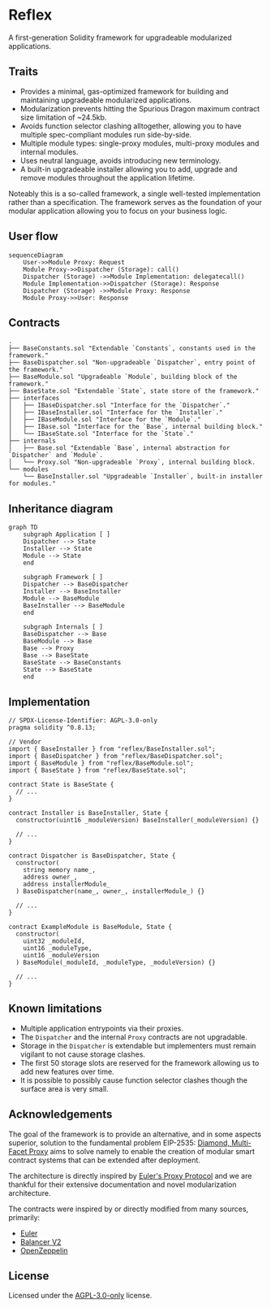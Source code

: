 # Reflex

A first-generation Solidity framework for upgradeable modularized applications.

## Traits

- Provides a minimal, gas-optimized framework for building and maintaining upgradeable modularized applications.
- Modularization prevents hitting the Spurious Dragon maximum contract size limitation of ~24.5kb.
- Avoids function selector clashing alltogether, allowing you to have multiple spec-compliant modules run side-by-side.
- Multiple module types: single-proxy modules, multi-proxy modules and internal modules.
- Uses neutral language, avoids introducing new terminology.
- A built-in upgradeable installer allowing you to add, upgrade and remove modules throughout the application lifetime.

Noteably this is a so-called framework, a single well-tested implementation rather than a specification.
The framework serves as the foundation of your modular application allowing you to focus on your business logic.

## User flow

```mermaid
sequenceDiagram
    User->>Module Proxy: Request
    Module Proxy->>Dispatcher (Storage): call()
    Dispatcher (Storage) ->>Module Implementation: delegatecall()
    Module Implementation->>Dispatcher (Storage): Response
    Dispatcher (Storage) ->>Module Proxy: Response
    Module Proxy->>User: Response
```

## Contracts

```
.
├── BaseConstants.sol "Extendable `Constants`, constants used in the framework."
├── BaseDispatcher.sol "Non-upgradeable `Dispatcher`, entry point of the framework."
├── BaseModule.sol "Upgradeable `Module`, building block of the framework."
├── BaseState.sol "Extendable `State`, state store of the framework."
├── interfaces
│   ├── IBaseDispatcher.sol "Interface for the `Dispatcher`."
│   ├── IBaseInstaller.sol "Interface for the `Installer`."
│   ├── IBaseModule.sol "Interface for the `Module`."
│   ├── IBase.sol "Interface for the `Base`, internal building block."
│   └── IBaseState.sol "Interface for the `State`."
├── internals
│   ├── Base.sol "Extendable `Base`, internal abstraction for `Dispatcher` and `Module`.
│   └── Proxy.sol "Non-upgradeable `Proxy`, internal building block.
└── modules
    └── BaseInstaller.sol "Upgradeable `Installer`, built-in installer for modules."
```

## Inheritance diagram

```mermaid
graph TD
    subgraph Application [ ]
    Dispatcher --> State
    Installer --> State
    Module --> State
    end

    subgraph Framework [ ]
    Dispatcher --> BaseDispatcher
    Installer --> BaseInstaller
    Module --> BaseModule
    BaseInstaller --> BaseModule
    end

    subgraph Internals [ ]
    BaseDispatcher --> Base
    BaseModule --> Base
    Base --> Proxy
    Base --> BaseState
    BaseState --> BaseConstants
    State --> BaseState
    end
```

## Implementation

```solidity
// SPDX-License-Identifier: AGPL-3.0-only
pragma solidity ^0.8.13;

// Vendor
import { BaseInstaller } from "reflex/BaseInstaller.sol";
import { BaseDispatcher } from "reflex/BaseDispatcher.sol";
import { BaseModule } from "reflex/BaseModule.sol";
import { BaseState } from "reflex/BaseState.sol";

contract State is BaseState {
  // ...
}

contract Installer is BaseInstaller, State {
  constructor(uint16 _moduleVersion) BaseInstaller(_moduleVersion) {}

  // ...
}

contract Dispatcher is BaseDispatcher, State {
  constructor(
    string memory name_,
    address owner_,
    address installerModule_
  ) BaseDispatcher(name_, owner_, installerModule_) {}

  // ...
}

contract ExampleModule is BaseModule, State {
  constructor(
    uint32 _moduleId,
    uint16 _moduleType,
    uint16 _moduleVersion
  ) BaseModule(_moduleId, _moduleType, _moduleVersion) {}

  // ...
}

```

## Known limitations

- Multiple application entrypoints via their proxies.
- The `Dispatcher` and the internal `Proxy` contracts are not upgradable.
- Storage in the `Dispatcher` is extendable but implementers must remain vigilant to not cause storage clashes.
- The first 50 storage slots are reserved for the framework allowing us to add new features over time.
- It is possible to possibly cause function selector clashes though the surface area is very small.

## Acknowledgements

The goal of the framework is to provide an alternative, and in some aspects superior, solution to the fundamental problem EIP-2535: [Diamond, Multi-Facet Proxy](https://eips.ethereum.org/EIPS/eip-2535) aims to solve namely to enable the creation of modular smart contract systems that can be extended after deployment.

The architecture is directly inspired by [Euler's Proxy Protocol](https://docs.euler.finance/developers/proxy-protocol) and we are thankful for their extensive documentation and novel modularization architecture.

The contracts were inspired by or directly modified from many sources, primarily:

- [Euler](https://github.com/euler-xyz/euler-contracts)
- [Balancer V2](https://github.com/balancer-labs/balancer-v2-monorepo/tree/master/pkg/vault/contracts)
- [OpenZeppelin](https://github.com/OpenZeppelin/openzeppelin-contracts)

## License

Licensed under the [AGPL-3.0-only](/LICENSE) license.
